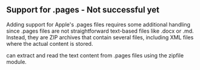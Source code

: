 ## Support for .pages - Not successful yet
Adding support for Apple's .pages files requires some additional handling since .pages files are not straightforward text-based files like .docx or .md. Instead, they are ZIP archives that contain several files, including XML files where the actual content is stored.

 can extract and read the text content from .pages files using the zipfile module.